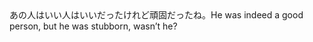 <tr><td>あの人はいい人はいいだったけれど頑固だったね。<td><tr><tr><td>He was indeed a good person, but he was stubborn, wasn’t he?<td><tr></table>

